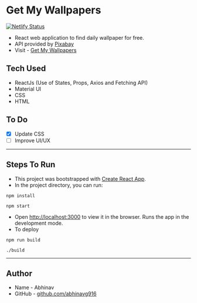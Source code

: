 # Get My Wallpapers
[![Netlify Status](https://api.netlify.com/api/v1/badges/27d12175-e048-4299-9b56-39c0215d9fe5/deploy-status)](https://app.netlify.com/sites/nostalgic-meninsky-e473bb/deploys)

- React web application to find daily wallpaper for free.
- API provided by [Pixabay](https://pixabay.com/)
- Visit - [Get My Wallpapers](https://nostalgic-meninsky-e473bb.netlify.app)

## Tech Used

- ReactJs (Use of States, Props, Axios and Fetching API)
- Material UI
- CSS
- HTML

## To Do

- [x] Update CSS
- [ ] Improve UI/UX

---

## Steps To Run

- This project was bootstrapped with [Create React App](https://github.com/facebook/create-react-app).
- In the project directory, you can run:

```
npm install
```

```
npm start
```

- Open [http://localhost:3000](http://localhost:3000) to view it in the browser. Runs the app in the development mode.
- To deploy

```
npm run build
```

```
./build
```

---

## Author

- Name - Abhinav
- GitHub - [github.com/abhinavg916](https://github.com/abhinavg916)

